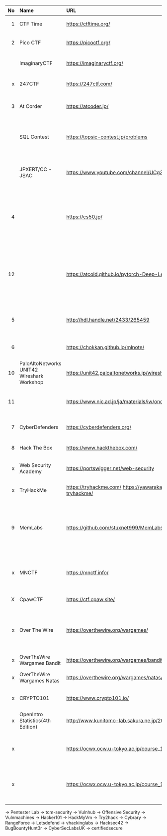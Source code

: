 |No|Name|URL|コメント
|--:|:--|:--|:--|
|  1| CTF Time | https://ctftime.org/ | CTFの開催情報 |
|  2| Pico CTF | https://picoctf.org/ | Carnegie Mellon University |
|   | ImaginaryCTF | https://imaginaryctf.org/ | Daily CTF Challenges For Everyone |
|  x| 247CTF | https://247ctf.com/ | continuous learning environment |
|  3| At Corder | https://atcoder.jp/ | 日本の競技プログラミングサイト |
|   | SQL Contest | https://topsic-contest.jp/problems | SQLコンテスト(日本の企業System Integrator Corpが主催) |
|   | JPXERT/CC - JSAC | https://www.youtube.com/channel/UCg3LUVPVFZMoMS0UFYVOdeg | JSAC(Japan Security Analyst Conference )の過去分動画 | 
|  4| | https://cs50.jp/ | ハーバード大学 コンピュータサイエンスプログラミング技術コース CS50x (日本語訳) |
| 12| | https://atcold.github.io/pytorch-Deep-Learning/ja/ | 深層学習 DS-GA 1008 · 2020年度春学期 · ニューヨーク大学データ・サイエンス・センター |
|  5| | http://hdl.handle.net/2433/265459 | 京都大学プログラミング演習 Python 2021 |
|  6| | https://chokkan.github.io/mlnote/ | 東京工業大学情報理工学院 機械学習帳 |
| 10| PaloAltoNetworks UNIT42 Wireshark Workshop | https://unit42.paloaltonetworks.jp/wireshark-workshop-videos/ | WireSharkチュートリアル |
| 11| | https://www.nic.ad.jp/ja/materials/iw/ondemand/ | Internet Week Basicオンデマンド(動画) |
|  7| CyberDefenders | https://cyberdefenders.org/ | training platform for Security |
|  8| Hack The Box | https://www.hackthebox.com/ | cybersecurity upskilling platform |
|  x| Web Security Academy | https://portswigger.net/web-security | Free, online web security training |
|  x| TryHackMe | https://tryhackme.com/   https://yawaraka-sec.com/how-to-start-tryhackme/ | cybersecurity training (とその日本語解説) |
|  9| MemLabs | https://github.com/stuxnet999/MemLabs | educational set of CTF-styled challenges to get started with the field of Memory Forensics. |
|  x| MNCTF | https://mnctf.info/ | Macnica CTF (日本語)過去に行われたMNCTFの一般公開 | 
|  X| CpawCTF | https://ctf.cpaw.site/ |  (日本語)常設CTF |
|  x| Over The Wire | https://overthewire.org/wargames/ | learn and practice security concepts in the form of fun-filled games |
|  x| OverTheWire Wargames Bandit | https://overthewire.org/wargames/bandit/ | Shell |
|  x| OverTheWire Wargames Natas | https://overthewire.org/wargames/natas/ | basics of serverside web-security |
|  x| CRYPTO101 | https://www.crypto101.io/ | introductory course on cryptography |
|  x| OpenIntro Statistics(4th Edition) | http://www.kunitomo-lab.sakura.ne.jp/2021-3-3Open(S).pdf | データ分析のための統計学入門 |
|  x| | https://ocwx.ocw.u-tokyo.ac.jp/course_11408/ | 東京大学 2018年度開講 統計データ解析 Ⅱ |
|  x| | https://ocwx.ocw.u-tokyo.ac.jp/course_11409/ | 東京大学 2018年度開講 コンピュータシステム概論 |

→ Pentester Lab
→ tcm-security
→ Vulnhub
→ Offensive Security 
→ Vulnmachines
→ Hacker101
→ HackMyVm
→ Try2hack
→ Cybrary
→ RangeForce
→ Letsdefend
→ vhackinglabs 
→ Hacksec42 
→ BugBountyHunt3r 
→ CyberSecLabsUK 
→ certifiedsecure 



